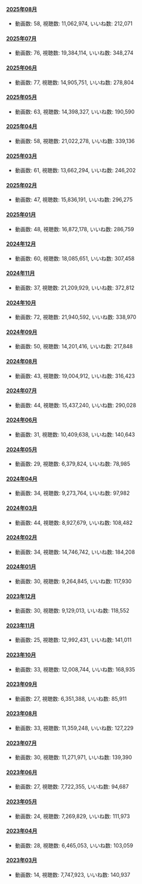 #### [2025年08月](videos/202508 "wikilink")

-   動画数: 58, 視聴数: 11,062,974, いいね数: 212,071

#### [2025年07月](videos/202507 "wikilink")

-   動画数: 76, 視聴数: 19,384,114, いいね数: 348,274

#### [2025年06月](videos/202506 "wikilink")

-   動画数: 77, 視聴数: 14,905,751, いいね数: 278,804

#### [2025年05月](videos/202505 "wikilink")

-   動画数: 63, 視聴数: 14,398,327, いいね数: 190,590

#### [2025年04月](videos/202504 "wikilink")

-   動画数: 58, 視聴数: 21,022,278, いいね数: 339,136

#### [2025年03月](videos/202503 "wikilink")

-   動画数: 61, 視聴数: 13,662,294, いいね数: 246,202

#### [2025年02月](videos/202502 "wikilink")

-   動画数: 47, 視聴数: 15,836,191, いいね数: 296,275

#### [2025年01月](videos/202501 "wikilink")

-   動画数: 48, 視聴数: 16,872,178, いいね数: 286,759

#### [2024年12月](videos/202412 "wikilink")

-   動画数: 60, 視聴数: 18,085,651, いいね数: 307,458

#### [2024年11月](videos/202411 "wikilink")

-   動画数: 37, 視聴数: 21,209,929, いいね数: 372,812

#### [2024年10月](videos/202410 "wikilink")

-   動画数: 72, 視聴数: 21,940,592, いいね数: 338,970

#### [2024年09月](videos/202409 "wikilink")

-   動画数: 50, 視聴数: 14,201,416, いいね数: 217,848

#### [2024年08月](videos/202408 "wikilink")

-   動画数: 43, 視聴数: 19,004,912, いいね数: 316,423

#### [2024年07月](videos/202407 "wikilink")

-   動画数: 44, 視聴数: 15,437,240, いいね数: 290,028

#### [2024年06月](videos/202406 "wikilink")

-   動画数: 31, 視聴数: 10,409,638, いいね数: 140,643

#### [2024年05月](videos/202405 "wikilink")

-   動画数: 29, 視聴数: 6,379,824, いいね数: 78,985

#### [2024年04月](videos/202404 "wikilink")

-   動画数: 34, 視聴数: 9,273,764, いいね数: 97,982

#### [2024年03月](videos/202403 "wikilink")

-   動画数: 44, 視聴数: 8,927,679, いいね数: 108,482

#### [2024年02月](videos/202402 "wikilink")

-   動画数: 34, 視聴数: 14,746,742, いいね数: 184,208

#### [2024年01月](videos/202401 "wikilink")

-   動画数: 30, 視聴数: 9,264,845, いいね数: 117,930

#### [2023年12月](videos/202312 "wikilink")

-   動画数: 30, 視聴数: 9,129,013, いいね数: 118,552

#### [2023年11月](videos/202311 "wikilink")

-   動画数: 25, 視聴数: 12,992,431, いいね数: 141,011

#### [2023年10月](videos/202310 "wikilink")

-   動画数: 33, 視聴数: 12,008,744, いいね数: 168,935

#### [2023年09月](videos/202309 "wikilink")

-   動画数: 27, 視聴数: 6,351,388, いいね数: 85,911

#### [2023年08月](videos/202308 "wikilink")

-   動画数: 33, 視聴数: 11,359,248, いいね数: 127,229

#### [2023年07月](videos/202307 "wikilink")

-   動画数: 30, 視聴数: 11,271,971, いいね数: 139,390

#### [2023年06月](videos/202306 "wikilink")

-   動画数: 27, 視聴数: 7,722,355, いいね数: 94,687

#### [2023年05月](videos/202305 "wikilink")

-   動画数: 24, 視聴数: 7,269,829, いいね数: 111,973

#### [2023年04月](videos/202304 "wikilink")

-   動画数: 28, 視聴数: 6,465,053, いいね数: 103,059

#### [2023年03月](videos/202303 "wikilink")

-   動画数: 14, 視聴数: 7,747,923, いいね数: 140,937

